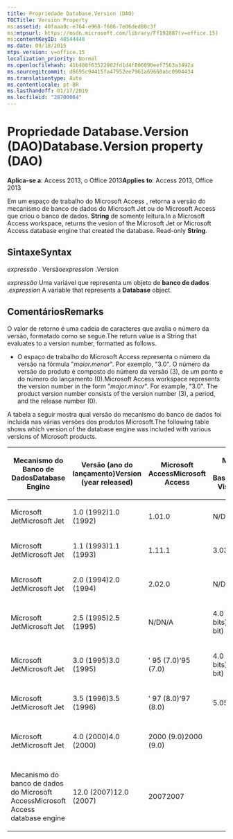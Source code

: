 ```yaml
---
title: Propriedade Database.Version (DAO)
TOCTitle: Version Property
ms:assetid: 40faaa0c-e764-e968-f606-7e06ded80c3f
ms:mtpsurl: https://msdn.microsoft.com/library/Ff192887(v=office.15)
ms:contentKeyID: 48544440
ms.date: 09/18/2015
mtps_version: v=office.15
localization_priority: Normal
ms.openlocfilehash: 41b408f63522902fd1d4f806090eef7563a3492a
ms.sourcegitcommit: d6695c94415fa47952ee7961a69660abc0904434
ms.translationtype: Auto
ms.contentlocale: pt-BR
ms.lasthandoff: 01/17/2019
ms.locfileid: "28700064"
---
```

# <a name="databaseversion-property-dao"></a><span data-ttu-id="44de7-102">Propriedade Database.Version (DAO)</span><span class="sxs-lookup"><span data-stu-id="44de7-102">Database.Version property (DAO)</span></span>

<span data-ttu-id="44de7-103">**Aplica-se a**: Access 2013, o Office 2013</span><span class="sxs-lookup"><span data-stu-id="44de7-103">**Applies to**: Access 2013, Office 2013</span></span>

<span data-ttu-id="44de7-p101">Em um espaço de trabalho do Microsoft Access , retorna a versão do mecanismo de banco de dados do Microsoft Jet ou do Microsoft Access que criou o banco de dados. **String** de somente leitura.</span><span class="sxs-lookup"><span data-stu-id="44de7-p101">In a Microsoft Access workspace, returns the vesion of the Microsoft Jet or Microsoft Access database engine that created the database. Read-only **String**.</span></span>

## <a name="syntax"></a><span data-ttu-id="44de7-106">Sintaxe</span><span class="sxs-lookup"><span data-stu-id="44de7-106">Syntax</span></span>

<span data-ttu-id="44de7-107">*expressão* . Versão</span><span class="sxs-lookup"><span data-stu-id="44de7-107">*expression* .Version</span></span>

<span data-ttu-id="44de7-108">*expressão* Uma variável que representa um objeto de **banco de dados** .</span><span class="sxs-lookup"><span data-stu-id="44de7-108">*expression* A variable that represents a **Database** object.</span></span>

## <a name="remarks"></a><span data-ttu-id="44de7-109">Comentários</span><span class="sxs-lookup"><span data-stu-id="44de7-109">Remarks</span></span>

<span data-ttu-id="44de7-110">O valor de retorno é uma cadeia de caracteres que avalia o número da versão, formatado como se segue.</span><span class="sxs-lookup"><span data-stu-id="44de7-110">The return value is a String that evaluates to a version number, formatted as follows.</span></span>

- <span data-ttu-id="44de7-p102">O espaço de trabalho do Microsoft Access representa o número da versão na fórmula "*maior.menor*". Por exemplo, "3.0". O número da versão do produto é composto do número da versão (3), de um ponto e do número do lançamento (0).</span><span class="sxs-lookup"><span data-stu-id="44de7-p102">Microsoft Access workspace represents the version number in the form "*major.minor*". For example, "3.0". The product version number consists of the version number (3), a period, and the release number (0).</span></span>

<span data-ttu-id="44de7-114">A tabela a seguir mostra qual versão do mecanismo do banco de dados foi incluída nas várias versões dos produtos Microsoft.</span><span class="sxs-lookup"><span data-stu-id="44de7-114">The following table shows which version of the database engine was included with various versions of Microsoft products.</span></span>

<table style="width:100%;">
<colgroup>
<col style="width: 16%" />
<col style="width: 16%" />
<col style="width: 16%" />
<col style="width: 16%" />
<col style="width: 16%" />
<col style="width: 16%" />
</colgroup>
<thead>
<tr class="header">
<th><p><span data-ttu-id="44de7-115">Mecanismo do Banco de Dados</span><span class="sxs-lookup"><span data-stu-id="44de7-115">Database Engine</span></span></p></th>
<th><p><span data-ttu-id="44de7-116">Versão (ano do lançamento)</span><span class="sxs-lookup"><span data-stu-id="44de7-116">Version (year released)</span></span></p></th>
<th><p><span data-ttu-id="44de7-117">Microsoft Access</span><span class="sxs-lookup"><span data-stu-id="44de7-117">Microsoft Access</span></span></p></th>
<th><p><span data-ttu-id="44de7-118">Microsoft Visual Basic</span><span class="sxs-lookup"><span data-stu-id="44de7-118">Microsoft Visual Basic</span></span></p></th>
<th><p><span data-ttu-id="44de7-119">Microsoft Excel</span><span class="sxs-lookup"><span data-stu-id="44de7-119">Microsoft Excel</span></span></p></th>
<th><p><span data-ttu-id="44de7-120">Microsoft Visual C++</span><span class="sxs-lookup"><span data-stu-id="44de7-120">Microsoft Visual C++</span></span></p></th>
</tr>
</thead>
<tbody>
<tr class="odd">
<td><p><span data-ttu-id="44de7-121">Microsoft Jet</span><span class="sxs-lookup"><span data-stu-id="44de7-121">Microsoft Jet</span></span></p></td>
<td><p><span data-ttu-id="44de7-122">1.0 (1992)</span><span class="sxs-lookup"><span data-stu-id="44de7-122">1.0 (1992)</span></span></p></td>
<td><p><span data-ttu-id="44de7-123">1.0</span><span class="sxs-lookup"><span data-stu-id="44de7-123">1.0</span></span></p></td>
<td><p><span data-ttu-id="44de7-124">N/D</span><span class="sxs-lookup"><span data-stu-id="44de7-124">N/A</span></span></p></td>
<td><p><span data-ttu-id="44de7-125">N/D</span><span class="sxs-lookup"><span data-stu-id="44de7-125">N/A</span></span></p></td>
<td><p><span data-ttu-id="44de7-126">N/D</span><span class="sxs-lookup"><span data-stu-id="44de7-126">N/A</span></span></p></td>
</tr>
<tr class="even">
<td><p><span data-ttu-id="44de7-127">Microsoft Jet</span><span class="sxs-lookup"><span data-stu-id="44de7-127">Microsoft Jet</span></span></p></td>
<td><p><span data-ttu-id="44de7-128">1.1 (1993)</span><span class="sxs-lookup"><span data-stu-id="44de7-128">1.1 (1993)</span></span></p></td>
<td><p><span data-ttu-id="44de7-129">1.1</span><span class="sxs-lookup"><span data-stu-id="44de7-129">1.1</span></span></p></td>
<td><p><span data-ttu-id="44de7-130">3.0</span><span class="sxs-lookup"><span data-stu-id="44de7-130">3.0</span></span></p></td>
<td><p><span data-ttu-id="44de7-131">N/D</span><span class="sxs-lookup"><span data-stu-id="44de7-131">N/A</span></span></p></td>
<td><p><span data-ttu-id="44de7-132">N/D</span><span class="sxs-lookup"><span data-stu-id="44de7-132">N/A</span></span></p></td>
</tr>
<tr class="odd">
<td><p><span data-ttu-id="44de7-133">Microsoft Jet</span><span class="sxs-lookup"><span data-stu-id="44de7-133">Microsoft Jet</span></span></p></td>
<td><p><span data-ttu-id="44de7-134">2.0 (1994)</span><span class="sxs-lookup"><span data-stu-id="44de7-134">2.0 (1994)</span></span></p></td>
<td><p><span data-ttu-id="44de7-135">2.0</span><span class="sxs-lookup"><span data-stu-id="44de7-135">2.0</span></span></p></td>
<td><p><span data-ttu-id="44de7-136">N/D</span><span class="sxs-lookup"><span data-stu-id="44de7-136">N/A</span></span></p></td>
<td><p><span data-ttu-id="44de7-137">N/D</span><span class="sxs-lookup"><span data-stu-id="44de7-137">N/A</span></span></p></td>
<td><p><span data-ttu-id="44de7-138">N/D</span><span class="sxs-lookup"><span data-stu-id="44de7-138">N/A</span></span></p></td>
</tr>
<tr class="even">
<td><p><span data-ttu-id="44de7-139">Microsoft Jet</span><span class="sxs-lookup"><span data-stu-id="44de7-139">Microsoft Jet</span></span></p></td>
<td><p><span data-ttu-id="44de7-140">2.5 (1995)</span><span class="sxs-lookup"><span data-stu-id="44de7-140">2.5 (1995)</span></span></p></td>
<td><p><span data-ttu-id="44de7-141">N/D</span><span class="sxs-lookup"><span data-stu-id="44de7-141">N/A</span></span></p></td>
<td><p><span data-ttu-id="44de7-142">4.0 (16 bits)</span><span class="sxs-lookup"><span data-stu-id="44de7-142">4.0 (16-bit)</span></span></p></td>
<td><p><span data-ttu-id="44de7-143">N/D</span><span class="sxs-lookup"><span data-stu-id="44de7-143">N/A</span></span></p></td>
<td><p><span data-ttu-id="44de7-144">N/D</span><span class="sxs-lookup"><span data-stu-id="44de7-144">N/A</span></span></p></td>
</tr>
<tr class="odd">
<td><p><span data-ttu-id="44de7-145">Microsoft Jet</span><span class="sxs-lookup"><span data-stu-id="44de7-145">Microsoft Jet</span></span></p></td>
<td><p><span data-ttu-id="44de7-146">3.0 (1995)</span><span class="sxs-lookup"><span data-stu-id="44de7-146">3.0 (1995)</span></span></p></td>
<td><p><span data-ttu-id="44de7-147">' 95 (7.0)</span><span class="sxs-lookup"><span data-stu-id="44de7-147">‘95 (7.0)</span></span></p></td>
<td><p><span data-ttu-id="44de7-148">4.0 (32 bits)</span><span class="sxs-lookup"><span data-stu-id="44de7-148">4.0 (32-bit)</span></span></p></td>
<td><p><span data-ttu-id="44de7-149">' 95 (7.0)</span><span class="sxs-lookup"><span data-stu-id="44de7-149">‘95 (7.0)</span></span></p></td>
<td><p><span data-ttu-id="44de7-150">4. x</span><span class="sxs-lookup"><span data-stu-id="44de7-150">4.x</span></span></p></td>
</tr>
<tr class="even">
<td><p><span data-ttu-id="44de7-151">Microsoft Jet</span><span class="sxs-lookup"><span data-stu-id="44de7-151">Microsoft Jet</span></span></p></td>
<td><p><span data-ttu-id="44de7-152">3.5 (1996)</span><span class="sxs-lookup"><span data-stu-id="44de7-152">3.5 (1996)</span></span></p></td>
<td><p><span data-ttu-id="44de7-153">' 97 (8.0)</span><span class="sxs-lookup"><span data-stu-id="44de7-153">‘97 (8.0)</span></span></p></td>
<td><p><span data-ttu-id="44de7-154">5.0</span><span class="sxs-lookup"><span data-stu-id="44de7-154">5.0</span></span></p></td>
<td><p><span data-ttu-id="44de7-155">' 97 (8.0)</span><span class="sxs-lookup"><span data-stu-id="44de7-155">‘97 (8.0)</span></span></p></td>
<td><p><span data-ttu-id="44de7-156">5.0</span><span class="sxs-lookup"><span data-stu-id="44de7-156">5.0</span></span></p></td>
</tr>
<tr class="odd">
<td><p><span data-ttu-id="44de7-157">Microsoft Jet</span><span class="sxs-lookup"><span data-stu-id="44de7-157">Microsoft Jet</span></span></p></td>
<td><p><span data-ttu-id="44de7-158">4.0 (2000)</span><span class="sxs-lookup"><span data-stu-id="44de7-158">4.0 (2000)</span></span></p></td>
<td><p><span data-ttu-id="44de7-159">2000 (9.0)</span><span class="sxs-lookup"><span data-stu-id="44de7-159">2000 (9.0)</span></span></p></td>
<td><p></p></td>
<td><p><span data-ttu-id="44de7-160">2000 (9.0)</span><span class="sxs-lookup"><span data-stu-id="44de7-160">2000 (9.0)</span></span></p></td>
<td><p></p></td>
</tr>
<tr class="even">
<td><p><span data-ttu-id="44de7-161">Mecanismo do banco de dados do Microsoft Access</span><span class="sxs-lookup"><span data-stu-id="44de7-161">Microsoft Access database engine</span></span></p></td>
<td><p><span data-ttu-id="44de7-162">12.0 (2007)</span><span class="sxs-lookup"><span data-stu-id="44de7-162">12.0 (2007)</span></span></p></td>
<td><p><span data-ttu-id="44de7-163">2007</span><span class="sxs-lookup"><span data-stu-id="44de7-163">2007</span></span></p></td>
<td><p></p></td>
<td><p></p></td>
<td><p></p></td>
</tr>
</tbody>
</table>

